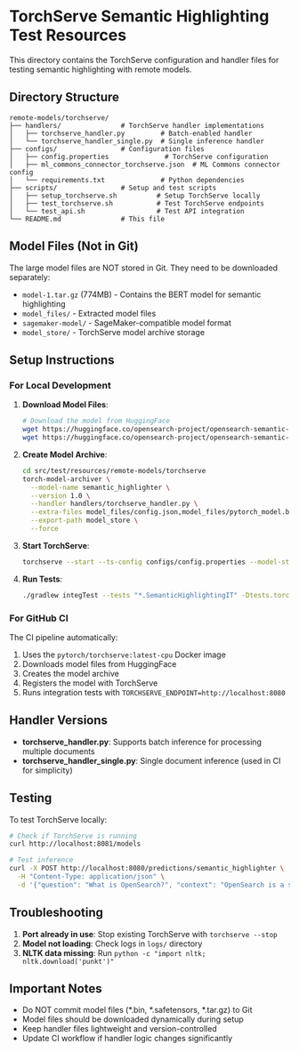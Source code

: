 # TorchServe Semantic Highlighting Test Resources

This directory contains the TorchServe configuration and handler files for testing semantic highlighting with remote models.

## Directory Structure

```
remote-models/torchserve/
├── handlers/               # TorchServe handler implementations
│   ├── torchserve_handler.py         # Batch-enabled handler
│   └── torchserve_handler_single.py  # Single inference handler
├── configs/                # Configuration files
│   ├── config.properties              # TorchServe configuration
│   ├── ml_commons_connector_torchserve.json  # ML Commons connector config
│   └── requirements.txt              # Python dependencies
├── scripts/                # Setup and test scripts
│   ├── setup_torchserve.sh          # Setup TorchServe locally
│   ├── test_torchserve.sh           # Test TorchServe endpoints
│   └── test_api.sh                  # Test API integration
└── README.md               # This file
```

## Model Files (Not in Git)

The large model files are NOT stored in Git. They need to be downloaded separately:

- `model-1.tar.gz` (774MB) - Contains the BERT model for semantic highlighting
- `model_files/` - Extracted model files
- `sagemaker-model/` - SageMaker-compatible model format
- `model_store/` - TorchServe model archive storage

## Setup Instructions

### For Local Development

1. **Download Model Files**:
   ```bash
   # Download the model from HuggingFace
   wget https://huggingface.co/opensearch-project/opensearch-semantic-highlighter-v1/resolve/main/pytorch_model.bin
   wget https://huggingface.co/opensearch-project/opensearch-semantic-highlighter-v1/resolve/main/config.json
   ```

2. **Create Model Archive**:
   ```bash
   cd src/test/resources/remote-models/torchserve
   torch-model-archiver \
     --model-name semantic_highlighter \
     --version 1.0 \
     --handler handlers/torchserve_handler.py \
     --extra-files model_files/config.json,model_files/pytorch_model.bin \
     --export-path model_store \
     --force
   ```

3. **Start TorchServe**:
   ```bash
   torchserve --start --ts-config configs/config.properties --model-store model_store --ncs
   ```

4. **Run Tests**:
   ```bash
   ./gradlew integTest --tests "*.SemanticHighlightingIT" -Dtests.torchserve.endpoint=http://localhost:8080
   ```

### For GitHub CI

The CI pipeline automatically:
1. Uses the `pytorch/torchserve:latest-cpu` Docker image
2. Downloads model files from HuggingFace
3. Creates the model archive
4. Registers the model with TorchServe
5. Runs integration tests with `TORCHSERVE_ENDPOINT=http://localhost:8080`

## Handler Versions

- **torchserve_handler.py**: Supports batch inference for processing multiple documents
- **torchserve_handler_single.py**: Single document inference (used in CI for simplicity)

## Testing

To test TorchServe locally:
```bash
# Check if TorchServe is running
curl http://localhost:8081/models

# Test inference
curl -X POST http://localhost:8080/predictions/semantic_highlighter \
  -H "Content-Type: application/json" \
  -d '{"question": "What is OpenSearch?", "context": "OpenSearch is a search engine."}'
```

## Troubleshooting

1. **Port already in use**: Stop existing TorchServe with `torchserve --stop`
2. **Model not loading**: Check logs in `logs/` directory
3. **NLTK data missing**: Run `python -c "import nltk; nltk.download('punkt')"`

## Important Notes

- Do NOT commit model files (*.bin, *.safetensors, *.tar.gz) to Git
- Model files should be downloaded dynamically during setup
- Keep handler files lightweight and version-controlled
- Update CI workflow if handler logic changes significantly